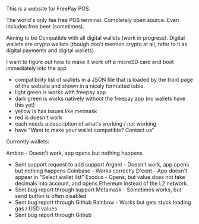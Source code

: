 This is a website for FreePay POS. 

The world's only fee free POS terminal. Completely open source. Even includes free beer (sometimes). 

Aiming to be Compatible with all digital wallets (work in progress). Digital wallets are crypto wallets (though don't mention crypto at all, refer to it as digital payments and digital wallets)

I want to figure out how to make it work off a microSD card and boot immediately into the app

- compatibility list of wallets in a JSON file that is loaded by the front page of the website and shown in a nicely formatted table. 
- light green is works with freepay app
- dark green is works natively without the freepay app (no wallets have this yet)
- yellow is has issues like metmask
- red is doesn't work
- each needs a description of what's working / not working
- have "Want to make your wallet compatible? Contact us"

Currently wallets:

Ambire - Doesn't work, app opens but nothing happens
- Sent support request to add support
Argent - Doesn't work, app opens but nothing happens
Coinbase - Works correctly
D'cent - App doesn't appear in "Select wallet list"
Exodus - Opens, but value does not take decimals into account, and opens Ethereum instead of the L2 network. 
- Sent bug report through support
Metamask - Sometimes works, but send button is often disabled
- Sent bug report through Github
Rainbow - Works but gets stuck loading gas / USD values
- Sent bug report through Github
